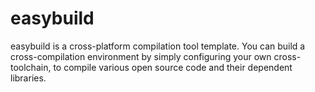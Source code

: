 # easybuild

easybuild is a cross-platform compilation tool template. You can build a cross-compilation environment by simply configuring your own cross-toolchain, to compile various open source code and their dependent libraries.

